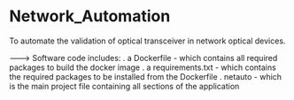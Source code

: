 # Network_Automation
To automate the validation of optical transceiver in network optical devices.

---> Software code includes:
. a Dockerfile - which contains all required packages to build the docker image
. a requirements.txt - which contains the required packages to be installed from the Dockerfile
. netauto - which is the main project file containing all sections of the application

